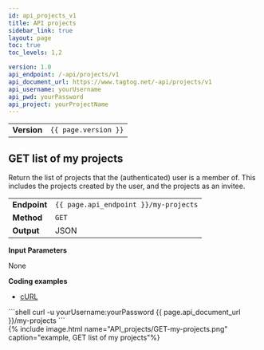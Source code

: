 ```yaml
---
id: api_projects_v1
title: API projects
sidebar_link: true
layout: page
toc: true
toc_levels: 1,2

version: 1.0
api_endpoint: /-api/projects/v1
api_document_url: https://www.tagtog.net/-api/projects/v1
api_username: yourUsername
api_pwd: yourPassword
api_project: yourProjectName
---
```


<div class="two-third-col">
  <table style="width:100%;white-space:nowrap;">
    <tr>
      <td><strong>Version</strong></td>
      <td><code>{{ page.version }}</code></td>
    </tr>    
  </table>
</div>

<div class="two-third-col" markdown="1">

## GET list of my projects

Return the list of projects that the (authenticated) user is a member of. This includes the projects created by the user, and the projects as an invitee.

<table style="width:100%;white-space:nowrap;">
  <tr>
    <td><strong>Endpoint</strong></td>
    <td><code>{{ page.api_endpoint }}/my-projects</code></td>
  </tr>
  <tr>
    <td><strong>Method</strong></td>
    <td><code>GET</code></td>
  </tr>  
  <tr>
    <td><strong>Output</strong></td>
    <td>JSON</td>
  </tr>
</table>

**Input Parameters**

None


**Coding examples**

<div id="tabs-container">
  <ul class="tabs-menu">
    <li class="current"><a href="#tab-1-curl">cURL</a></li>    
  </ul>
  <div class="tab">
<div id="tab-1-curl" class="tab-content" style="display: block" markdown="1">
```shell
curl -u yourUsername:yourPassword {{ page.api_document_url }}/my-projects
```
</div>
  </div>
</div>

</div>

<div class="one-third-col">
  {% include image.html name="API_projects/GET-my-projects.png" caption="example, GET list of my projects"%}
</div>  
